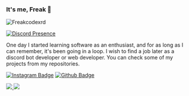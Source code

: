 ### It's me, Freak 👋

<img src="https://komarev.com/ghpvc/?username=Freakcodexrd&label=Profile%20Viewers&color=37fa3f" alt="Freakcodexrd" />

[![Discord Presence]()](https://discord.com/users/853009887318769704)

One day I started learning software as an enthusiast, and for as long as I can remember, it's been going in a loop. I wish to find a job later as a discord bot developer or web developer. You can check some of my projects from my repositories.

[![Instagram Badge](https://img.shields.io/badge/-Instagram-C13584?style=flat-quare&labelColor=C13584&logo=instagram&logoColor=white&link=link)](https://www.instagram.com/cagatayegeee/)
[![Github Badge](https://img.shields.io/badge/-Github-000?style=quare&labelColor=000&logo=Github&logoColor=white&link=link)](https://github.com/Freakcodexd?tab=repositories) 

<a href="https://github.com/Freakcodexd">
  <img src="https://github-readme-stats.vercel.app/api?username=Freakcodexd&count_private=true&hide_border=true&show_icons=true&include_all_commits=true&bg_color=0d1117&title_color=df761c&text_color=FFFFFF&icon_color=df761c">
<img src="https://github-readme-stats.vercel.app/api/top-langs/?username=Freakcodexd&layout=compact&theme=nord&hide_border=true&bg_color=0d1117&border_radius=6&title_color=df761c">
</a>
